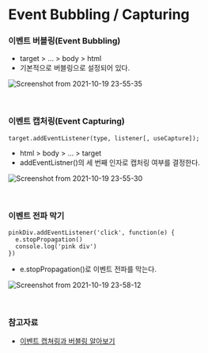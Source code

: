 # Event Bubbling / Capturing

### 이벤트 버블링(Event Bubbling)

- target > ... > body > html
- 기본적으로 버블링으로 설정되어 있다.

![Screenshot from 2021-10-19 23-55-35](https://user-images.githubusercontent.com/81145387/137937780-7cf23274-2ab6-45dd-af18-ec84d29a5da4.png)

<br>

### 이벤트 캡처링(Event Capturing)

```
target.addEventListener(type, listener[, useCapture]);
```
- html > body > ... > target
- addEventListner()의 세 번째 인자로 캡처링 여부를 결정한다.

![Screenshot from 2021-10-19 23-55-30](https://user-images.githubusercontent.com/81145387/137937883-f62f38da-4073-4125-aa9f-5b2266693704.png)

<br>

### 이벤트 전파 막기

```
pinkDiv.addEventListener('click', function(e) {
  e.stopPropagation()
  console.log('pink div')
})

```

- e.stopPropagation()로 이벤트 전파를 막는다.

![Screenshot from 2021-10-19 23-58-12](https://user-images.githubusercontent.com/81145387/137938009-9de7b6ed-2a36-4fc1-8a62-f3222fca4610.png)

<br>

### 참고자료

- [이벤트 캡쳐링과 버블링 알아보기](https://www.howdy-mj.me/dom/event-capturing-and-bubbling/)

